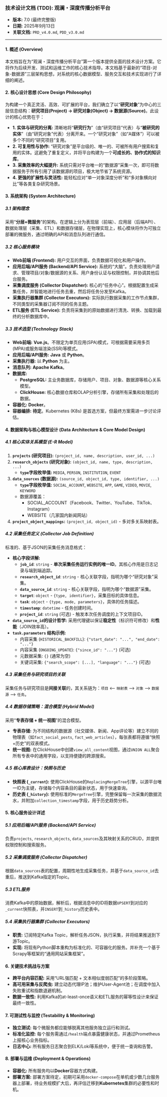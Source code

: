 ### **技术设计文档 (TDD): 观澜・深度传播分析平台**

*   **版本:** 7.0 (最终完整版)
*   **日期:** 2025年9月13日
*   **关联文档:** `PRD_v4.0.md`, `PDD_v3.0.md`

---

#### **1. 概述 (Overview)**
本文档旨在为“观澜・深度传播分析平台”第一个版本提供全面的技术设计方案。它将作为后续开发、测试和运维工作的核心技术指导。本文档基于最新的“项目-对象-数据源”三层架构思想，对系统的核心数据模型、服务交互和技术实现进行了详细的阐述。

#### **2. 核心设计思想 (Core Design Philosophy)**
为构建一个真正灵活、高效、可扩展的平台，我们确立了以“**研究对象**”为中心的三层信息结构：**研究项目(Project) -> 研究对象(Object) -> 数据源(Source)**。此设计的核心优势在于：

*   **1. 实体与研究的分离:** 清晰地将“**研究行为**”（由“研究项目”代表）与“**被研究的实体**”（由“研究对象”代表）分离开来。一个“研究对象”（如“A媒体”）可以被多个不同的“研究项目”复用。
*   **2. 可复用性与协作:** “研究对象”是平台级的、唯一的、可被所有用户搜索和复用的实体。这避免了重复定义，并将平台构建为一个**可成长的、协作式的知识库**。
*   **3. 采集效率的大幅提升:** 系统只需对平台唯一的“数据源”采集一次，即可将数据服务于所有引用了该数据源的项目，极大地节省了系统资源。
*   **4. 更强的扩展性与灵活性:** 能轻松应对“单一对象深度分析”和“多对象横向对比”等各类复杂研究场景。

#### **3. 系统架构 (System Architecture)**

##### **3.1 架构理念**
采用“**分层+微服务**”的架构。在逻辑上分为表现层（前端）、应用层（后端API）、数据处理层（采集、ETL）和数据存储层，在物理实现上，核心模块将作为可独立部署的微服务，通过明确的API和消息队列进行通信。

##### **3.2 核心服务模块**
*   **Web前端 (Frontend):** 用户交互的界面，负责数据可视化和用户操作。
*   **应用后端/API服务 (Backend/API Service):** 系统的“大脑”。负责处理用户请求、管理项目/对象/数据源的关系、用户身份认证与权限控制，并协调其他后台服务。
*   **采集调度服务 (Collector Dispatcher):** 核心的“任务中心”。根据配置生成采集任务，并智能地进行任务去重，然后将任务分发至Kafka。
*   **采集执行器集群 (Collector Executors):** 实际执行数据采集的工作节点集群，不同类型的采集器订阅不同的任务主题。
*   **ETL服务 (ETL Service):** 负责将采集到的原始数据进行清洗、转换、加载到最终的分析数据库中。

##### **3.3 技术选型 (Technology Stack)**
*   **Web前端:** **Vue.js**。不限定为单页应用(SPA)模式，可根据需要采用多页(MPA)或服务端渲染(SSR)等模式。
*   **应用后端/API服务:** **Java** 或 **Python**。
*   **采集执行器:** 以 **Python** 为主。
*   **消息队列:** **Apache Kafka**。
*   **数据库:**
    *   **PostgreSQL:** 主业务数据库，存储用户、项目、对象、数据源等核心关系模型。
    *   **ClickHouse:** 核心数据仓库和OLAP分析引擎，存储所有采集和处理后的数据。
*   **容器化:** **Docker**。
*   **容器编排:** **待定**。Kubernetes (K8s) 是首选方案，但最终方案需进一步讨论评估。

#### **4. 数据架构与核心模型设计 (Data Architecture & Core Model Design)**

##### **4.1 核心实体关系模型 (E-R Model)**
1.  **`projects` (研究项目):** `(project_id, name, description, user_id, ...)`
2.  **`research_objects` (研究对象):** `(object_id, name, type, description, ...)`
    *   **`type`字段枚举值:** `MEDIA`, `PERSON`, `INSTITUTION`, `EVENT`
3.  **`data_sources` (数据源):** `(source_id, object_id, type, identifier, ...)`
    *   **`type`字段枚举值:** `SOCIAL_ACCOUNT`, `WEBSITE`, `APP`, `GAME`, `VIDEO`, `MOVIE`, `KEYWORD`
    *   数据源覆盖：
        *   SOCIAL_ACCOUNT（Facebook、Twitter、YouTube、TikTok、Instagram）
        *   WEBSITE（几家国内新闻网站）
4.  **`project_object_mappings`:** `(project_id, object_id)` - 多对多关系映射表。

##### **4.2 采集任务定义 (Collector Job Definition)**
标准的、基于JSON的采集任务消息格式：
*   **核心字段详解:**
    *   **`job_id`**: `string` - **单次采集任务运行实例的唯一ID**。其核心作用是日志记录与端到端追踪。
    *   **`research_object_id`**: `string` - 核心关联字段，指明为哪个“研究对象”采集。
    *   **`data_source_id`**: `string` - 核心关联字段，指明为哪个“数据源”采集。
    *   **`target`**: `object` - `{type, identifier}`，采集目标的具体信息。
    *   **`task`**: `object` - `{type, mode, parameters}`，具体的任务描述。
    *   **`timestamp`**: `datetime` - 任务创建时间。
    *   **`project_id`**: `string` (可选) - 触发本次任务调度的上下文项目ID。
*   **`data_source_id`的设计哲学:** 采用代理键以保证**稳定性**（标识符可修改）和**性能**（JOIN效率高）。
*   **`task.parameters` 结构示例:**
    *   内容采集 (`HISTORICAL_BACKFILL`): `{"start_date": "...", "end_date": "..."}`
    *   内容采集 (`ONGOING_UPDATE`): `{"since_id": "..."}` (可选)
    *   元数据采集: `{}` (通常为空)
    *   关键词采集: `{"search_scope": [...], "language": "..."}` (可选)

##### **4.3 采集任务与研究项目的关联**
采集任务与研究项目是**间接关联**的，其关系链为：`项目` <-- `映射表` --> `对象` --> `数据源` --> `任务`。

##### **4.4 数据存储策略：混合模型 (Hybrid Model)**
采用“**专表存储 + 统一视图**”的混合模型。
*   **专表存储:** 为不同结构的数据源（社交媒体、新闻、App评论等）建立不同的物理表（如`fact_social_posts`, `fact_web_articles`），每张表都将遵循“快照+历史”的双表模式。
*   **统一视图:** 在ClickHouse中创建`view_all_content`视图，通过`UNION ALL`聚合所有专表中的通用字段，以支持便捷的跨源搜索。

##### **4.5 核心库表设计：快照与历史**
*   **快照表 (`_current`):** 使用ClickHouse的`ReplacingMergeTree`引擎，以源平台唯一ID为主键，存储每个内容条目的最新状态，用于快速查询。
*   **历史表 (`_history`):** 使用标准的`MergeTree`引擎，完整保留每一次采集的数据流水，并附加`collection_timestamp`字段，用于历史趋势分析。

#### **5. 核心服务设计详述**

##### **5.1 应用后端/API服务 (Backend/API Service)**
负责`projects`, `research_objects`, `data_sources`及其映射关系的CRUD，并提供权限控制和搜索服务。

##### **5.2 采集调度服务 (Collector Dispatcher)**
根据`data_sources`表的配置，周期性地生成采集任务，并基于`data_source_id`去重后，推送到Kafka指定的Topic。

##### **5.3 ETL服务**
消费Kafka中的原始数据，解析后，根据消息中的ID将数据`UPSERT`到对应的`_current`快照表，并`INSERT`到`_history`历史表中。

##### **5.4 采集执行器集群 (Collector Executors)**
*   **职责:** 订阅特定Kafka Topic，解析任务JSON，执行采集，并将结果推送到下游Topic。
*   **实现:** 将现有Python脚本重构为标准化的、可容器化的服务。并补充一个基于Scrapy等框架的“通用网站采集框架”。

#### **6. 关键技术挑战与方案**
*   **跨平台内容匹配:** 采用“URL强匹配 + 文本相似度弱匹配”的多阶段策略。
*   **高可用采集与反爬虫:** 建立动态代理IP池；维护User-Agent池；在调度中加入失败重试和指数退避机制。
*   **数据一致性:** 利用Kafka的at-least-once语义和ETL服务的幂等性设计来保证最终一致性。

#### **7. 可测试性与监控 (Testability & Monitoring)**
*   **独立测试:** 每个微服务都应能够脱离其他服务独立运行和测试。
*   **标准化监控:** 每个服务需通过`/health`端点暴露健康状态，并通过Prometheus上报核心业务指标。
*   **日志中心:** 所有服务日志聚合到ELK/Loki等系统中，便于统一查询和告警。

#### **8. 部署与运维 (Deployment & Operations)**
*   **容器化:** 所有服务均以**Docker**容器方式构建。
*   **部署方案:** 部署方案待定，初期可采用`docker-compose`在单机或少数几台服务器上部署，待业务规模扩大后，再评估迁移到**Kubernetes**集群的必要性和时机。